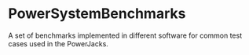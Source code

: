 # PowerSystemBenchmarks
A set of benchmarks implemented in different software for common test cases used in the PowerJacks. 
